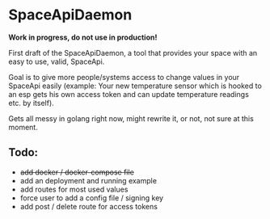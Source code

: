 SpaceApiDaemon
==============

**Work in progress, do not use in production!**

First draft of the SpaceApiDaemon, a tool that provides your space with an easy to use, valid, SpaceApi.

Goal is to give more people/systems access to change values in your SpaceApi easily (example: Your new temperature sensor which is hooked to an esp gets his own access token and can update temperature readings etc. by itself).

Gets all messy in golang right now, might rewrite it, or not, not sure at this moment.

Todo:
-----
* ~~add docker / docker-compose file~~
* add an deployment and running example
* add routes for most used values
* force user to add a config file / signing key
* add post / delete route for access tokens 